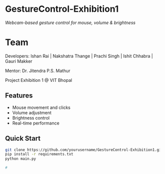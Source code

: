 # GestureControl-Exhibition1  
*Webcam-based gesture control for mouse, volume & brightness*  

# Team
Developers:
Ishan Rai | Nakshatra Thange | Prachi Singh |
Ishit Chhabra | Gauri Makker

Mentor: Dr. Jitendra P.S. Mathur

Project Exhibition 1 @ VIT Bhopal
## Features  
- Mouse movement and clicks  
- Volume adjustment  
- Brightness control  
- Real-time performance  

## Quick Start  
```bash
git clone https://github.com/yourusername/GestureControl-Exhibition1.git
pip install -r requirements.txt
python main.py

#

